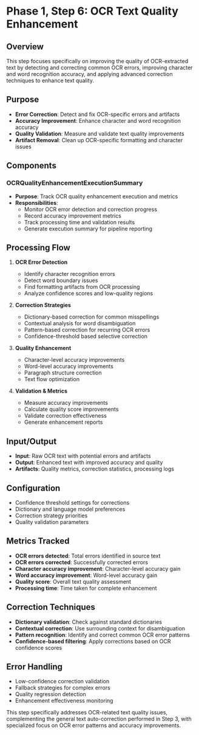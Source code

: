 # Phase 1, Step 6: OCR Text Quality Enhancement

## Overview

This step focuses specifically on improving the quality of OCR-extracted text by detecting and correcting common OCR errors, improving character and word recognition accuracy, and applying advanced correction techniques to enhance text quality.

## Purpose

- **Error Correction**: Detect and fix OCR-specific errors and artifacts
- **Accuracy Improvement**: Enhance character and word recognition accuracy
- **Quality Validation**: Measure and validate text quality improvements
- **Artifact Removal**: Clean up OCR-specific formatting and character issues

## Components

### OCRQualityEnhancementExecutionSummary
- **Purpose**: Track OCR quality enhancement execution and metrics
- **Responsibilities**:
  - Monitor OCR error detection and correction progress
  - Record accuracy improvement metrics
  - Track processing time and validation results
  - Generate execution summary for pipeline reporting

## Processing Flow

1. **OCR Error Detection**
   - Identify character recognition errors
   - Detect word boundary issues
   - Find formatting artifacts from OCR processing
   - Analyze confidence scores and low-quality regions

2. **Correction Strategies**
   - Dictionary-based correction for common misspellings
   - Contextual analysis for word disambiguation  
   - Pattern-based correction for recurring OCR errors
   - Confidence-threshold based selective correction

3. **Quality Enhancement**
   - Character-level accuracy improvements
   - Word-level accuracy improvements
   - Paragraph structure correction
   - Text flow optimization

4. **Validation & Metrics**
   - Measure accuracy improvements
   - Calculate quality score improvements
   - Validate correction effectiveness
   - Generate enhancement reports

## Input/Output

- **Input**: Raw OCR text with potential errors and artifacts
- **Output**: Enhanced text with improved accuracy and quality
- **Artifacts**: Quality metrics, correction statistics, processing logs

## Configuration

- Confidence threshold settings for corrections
- Dictionary and language model preferences
- Correction strategy priorities
- Quality validation parameters

## Metrics Tracked

- **OCR errors detected**: Total errors identified in source text
- **OCR errors corrected**: Successfully corrected errors
- **Character accuracy improvement**: Character-level accuracy gain
- **Word accuracy improvement**: Word-level accuracy gain
- **Quality score**: Overall text quality assessment
- **Processing time**: Time taken for complete enhancement

## Correction Techniques

- **Dictionary validation**: Check against standard dictionaries
- **Contextual correction**: Use surrounding context for disambiguation
- **Pattern recognition**: Identify and correct common OCR error patterns
- **Confidence-based filtering**: Apply corrections based on OCR confidence scores

## Error Handling

- Low-confidence correction validation
- Fallback strategies for complex errors  
- Quality regression detection
- Enhancement effectiveness monitoring

This step specifically addresses OCR-related text quality issues, complementing the general text auto-correction performed in Step 3, with specialized focus on OCR error patterns and accuracy improvements. 